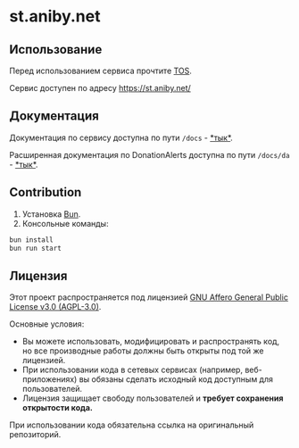 # st.aniby.net

## Использование

Перед использованием сервиса прочтите [TOS](https://st.aniby.net/tos).

Сервис доступен по адресу https://st.aniby.net/

## Документация

Документация по сервису доступна по пути `/docs` - [\*тык\*](https://st.aniby.net/docs/da).

Расширенная документация по DonationAlerts доступна по пути `/docs/da` - [\*тык\*](https://st.aniby.net/docs/da).

## Contribution

1. Установка [Bun](https://bun.sh/docs/installation).
2. Консольные команды:

```bash
bun install
bun run start
```

## Лицензия

Этот проект распространяется под лицензией [GNU Affero General Public License v3.0 (AGPL-3.0)](./LICENSE).

Основные условия:

* Вы можете использовать, модифицировать и распространять код, но все производные работы должны быть открыты под той же
  лицензией.
* При использовании кода в сетевых сервисах (например, веб-приложениях) вы обязаны сделать исходный код доступным для
  пользователей.
* Лицензия защищает свободу пользователей и **требует сохранения открытости кода.**

При использовании кода обязательна ссылка на оригинальный репозиторий.
